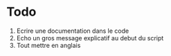 # Todo

1. Ecrire une documentation dans le code
2. Echo un gros message explicatif au debut du script
3. Tout mettre en anglais

